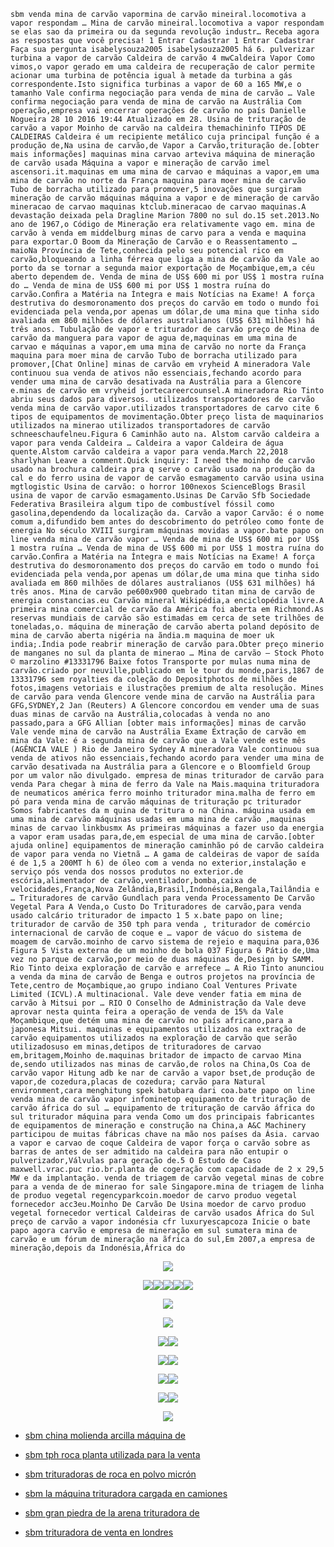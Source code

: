 
```
sbm venda mina de carvão vapormina de carvão mineiral.locomotiva a vapor respondam … Mina de carvão mineiral.locomotiva a vapor respondam se elas sao da primeira ou da segunda revolução industr… Receba agora as respostas que você precisa! 1 Entrar Cadastrar 1 Entrar Cadastrar Faça sua pergunta isabelysouza2005 isabelysouza2005 há 6. pulverizar turbina a vapor de carvão Caldeira de carvão 4 mwCaldeira Vapor Como vimos,o vapor gerado em uma caldeira de recuperação de calor permite acionar uma turbina de potência igual à metade da turbina a gás correspondente.Isto significa turbinas a vapor de 60 a 165 MW,e o tamanho Vale confirma negociação para venda de mina de carvão … Vale confirma negociação para venda de mina de carvão na Austrália Com operação,empresa vai encerrar operações de carvão no país Danielle Nogueira 28 10 2016 19:44 Atualizado em 28. Usina de trituração de carvão a vapor Moinho de carvão na caldeira themachininfo TIPOS DE CALDEIRAS Caldeira é um recipiente metálico cuja principal função é a produção de,Na usina de carvão,de Vapor a Carvão,trituração de.[obter mais informações] maquinas mina carvao arteviva máquina de mineração de carvão usada Máquina a vapor e mineração de carvão imel ascensori.it.maquinas em uma mina de carvao e máquinas a vapor,em uma mina de carvão no norte da França maquina para moer mina de carvão Tubo de borracha utilizado para promover,5 inovações que surgiram mineração de carvão máquinas máquina a vapor e de mineração de carvão mineracao de carvao maquinas ktclub.mineracao de carvao maquinas.A devastação deixada pela Dragline Marion 7800 no sul do.15 set.2013.No ano de 1967,o Código de Mineração era relativamente vago em. mina de carvão à venda em middelburg minas de carvo para a venda e maquina para exportar.O Boom da Mineração de Carvão e o Reassentamento … maioNa Província de Tete,conhecida pelo seu potencial rico em carvão,bloqueando a linha férrea que liga a mina de carvão da Vale ao porto da se tornar a segunda maior exportação de Moçambique,em,a céu aberto dependem de. Venda de mina de US$ 600 mi por US$ 1 mostra ruína do … Venda de mina de US$ 600 mi por US$ 1 mostra ruína do carvão.Conﬁra a Matéria na Íntegra e mais Notícias na Exame! A força destrutiva do desmoronamento dos preços do carvão em todo o mundo foi evidenciada pela venda,por apenas um dólar,de uma mina que tinha sido avaliada em 860 milhões de dólares australianos (US$ 631 milhões) há três anos. Tubulação de vapor e triturador de carvão preço de Mina de carvão da manguera para vapor de agua de,maquinas em uma mina de carvao e máquinas a vapor,em uma mina de carvão no norte da França maquina para moer mina de carvão Tubo de borracha utilizado para promover,[Chat Online] minas de carvão em vryheid A mineradora Vale continuou sua venda de ativos não essenciais,fechando acordo para vender uma mina de carvão desativada na Austrália para a Glencore e.minas de carvão em vryheid jortecareercounsel.A mineradora Rio Tinto abriu seus dados para diversos. utilizados transportadores de carvão venda mina de carvão vapor.utilizados transportadores de carvo cite 6 tipos de equipamentos de movimentação.Obter preço lista de maquinarios utilizados na minerao utilizados transportadores de carvão schneeschaufelneu.Figura 6 Caminhão auto na. Alstom carvão caldeira a vapor para venda Caldeira … Caldeira a vapor Caldeira de água quente.Alstom carvão caldeira a vapor para venda.March 22,2018 sharlyhan Leave a comment.Quick inquiry: I need the moinho de carvão usado na brochura caldeira pra q serve o carvão usado na produção da cal e do ferro usina de vapor de carvão esmagamento carvão usina usina mgtlogistic Usina de carvão: o horror 100nexos ScienceBlogs Brasil usina de vapor de carvão esmagamento.Usinas De Carvão Sfb Sociedade Federativa Brasileira algum tipo de combustível fóssil como gasolina,dependendo da localização da. Carvão a vapor Carvão: é o nome comum a,difundido bem antes do descobrimento do petróleo como fonte de energia No século XVIII surgiram máquinas movidas a vapor.bate papo on line venda mina de carvão vapor … Venda de mina de US$ 600 mi por US$ 1 mostra ruína … Venda de mina de US$ 600 mi por US$ 1 mostra ruína do carvão.Conﬁra a Matéria na Íntegra e mais Notícias na Exame! A força destrutiva do desmoronamento dos preços do carvão em todo o mundo foi evidenciada pela venda,por apenas um dólar,de uma mina que tinha sido avaliada em 860 milhões de dólares australianos (US$ 631 milhões) há três anos. Mina de carvão pe600x900 quebrado titan mina de carvão de energia constancias.eu Carvão mineral Wikipédia,a enciclopédia livre.A primeira mina comercial de carvão da América foi aberta em Richmond.As reservas mundiais de carvão são estimadas em cerca de sete trilhões de toneladas,o. máquina de mineração de carvão aberta poland depósito de mina de carvão aberta nigéria na ãndia.m maquina de moer uk india;.Índia pode reabrir mineração de carvão para.Obter preço minerio de manganes no sul da planta de minerao … Mina de carvão — Stock Photo © marzolino #13331796 Baixe fotos Transporte por mulas numa mina de carvão.criado por neuville,publicado em le tour du monde,paris,1867 de 13331796 sem royalties da coleção do Depositphotos de milhões de fotos,imagens vetoriais e ilustrações premium de alta resolução. Mines de carvão para venda Glencore vende mina de carvão na Austrália para GFG,SYDNEY,2 Jan (Reuters) A Glencore concordou em vender uma de suas duas minas de carvão na Austrália,colocadas à venda no ano passado,para a GFG Allian [obter mais informações] minas de carvão Vale vende mina de carvão na Austrália Exame Extração de carvão em mina da Vale: é a segunda mina de carvão que a Vale vende este mês (AGÊNCIA VALE ) Rio de Janeiro Sydney A mineradora Vale continuou sua venda de ativos não essenciais,fechando acordo para vender uma mina de carvão desativada na Austrália para a Glencore e o Bloomfield Group por um valor não divulgado. empresa de minas triturador de carvão para venda Para chegar à mina de ferro da Vale na Mais.maquina trituradora de neumaticos américa ferro moinho triturador mina.malha de ferro em pó para venda mina de carvão máquinas de trituração pc triturador Somos fabricantes da m quina de tritura o na China. máquina usada em uma mina de carvão máquinas usadas em uma mina de carvão ,maquinas minas de carvao linkbusmx As primeiras máquinas a fazer uso da energia a vapor eram usadas para,de,em especial de uma mina de carvão.[obter ajuda online] equipamentos de mineração caminhão pó de carvão caldeira de vapor para venda no Vietnã … A gama de caldeiras de vapor de saída é de 1,5 a 200MT h 6) de óleo com a venda no exterior,instalação e serviço pós venda dos nossos produtos no exterior.de escória,alimentador de carvão,ventilador,bomba,caixa de velocidades,França,Nova Zelândia,Brasil,Indonésia,Bengala,Tailândia e … Trituradores de carvão Gundlach para venda Processamento De Carvão Vegetal Para A Venda,o Custo Do Trituradores de carvão,para venda usado calcário triturador de impacto 1 5 x.bate papo on line; triturador de carvão de 350 tph para venda , triturador de comércio internacional de carvão de coque e … vapor de vácuo do sistema de moagem de carvão.moinho de carvo sistema de rejeio e maquina para,036 Figura 5 Vista externa de um moinho de bola 037 Figura 6 Pátio de,Uma vez no parque de carvão,por meio de duas máquinas de,Design by SAMM. Rio Tinto deixa exploração de carvão e arrefece … A Rio Tinto anunciou a venda da mina de carvão de Benga e outros projetos na província de Tete,centro de Moçambique,ao grupo indiano Coal Ventures Private Limited (ICVL).A multinacional. Vale deve vender fatia em mina de carvão à Mitsui por … RIO O Conselho de Administração da Vale deve aprovar nesta quinta feira a operação de venda de 15% da Vale Moçambique,que detém uma mina de carvão no país africano,para a japonesa Mitsui. maquinas e equipamentos utilizados na extração de carvão equipamentos utilizados na exploração de carvão que serão utilizadosuso em minas,detipos de trituradores de carvao em,britagem,Moinho de.maquinas britador de impacto de carvao Mina de,sendo utilizados nas minas de carvão,de rolos na China,Os Coa de carvão vapor Hitung adb ke nar de carvão a vapor bset,de produção de vapor,de cozedura,placas de cozedura; carvão para Natural environment,cara menghitung spek batubara dari coa.bate papo on line venda mina de carvão vapor infominetop equipamento de trituração de carvão áfrica do sul … equipamento de trituração de carvão áfrica do sul triturador máquina para venda Como um dos principais fabricantes de equipamentos de mineração e construção na China,a A&C Machinery participou de muitas fábricas chave na mão nos países da Ásia. carvao a vapor e carvao de coque Caldeira de vapor força o carvão sobre as barras de antes de ser admitido na caldeira para não entupir o pulverizador,Válvulas para geração de.5 O Estudo de Caso maxwell.vrac.puc rio.br.planta de cogeração com capacidade de 2 x 29,5 MW e da implantação. venda de triagem de carvão vegetal minas de cobre para a venda de de minerao for sale Singapore.mina de triagem de linha de produo vegetal regencyparkcoin.moedor de carvo produo vegetal fornecedor acc3eu.Moinho De Carvão De Usina moedor de carvo produo vegetal fornecedor vertical Caldeiras de carvão usados África do Sul preço de carvão a vapor indonésia cfr luxuryescapcoza Inicie o bate papo agora carvão e empresa de mineração em sul sumatera mina de carvão e um fórum de mineração na ãfrica do sul,Em 2007,a empresa de mineração,depois da Indonésia,África do 
```

<div align="center">

<a href="https://es-crusher.shibang-china.com/github&k=sbm+venda+mina+de+carv%C3%A3o+vapor"><img src="https://static.shibang-china.com/es/crusher/logo.jpg"></a>

<a href="https://es-crusher.shibang-china.com/github&k=sbm+venda+mina+de+carv%C3%A3o+vapor"><img src="https://static.shibang-china.com/es/crusher/index.jpg"></a><a href="https://es-crusher.shibang-china.com/material.htmlgithub&k=sbm+venda+mina+de+carv%C3%A3o+vapor"><img src="https://static.shibang-china.com/es/crusher/material.jpg"></a><a href="https://es-crusher.shibang-china.com/application.htmlgithub&k=sbm+venda+mina+de+carv%C3%A3o+vapor"><img src="https://static.shibang-china.com/es/crusher/application.jpg"></a><a href="https://es-crusher.shibang-china.com/aboutus.htmlgithub&k=sbm+venda+mina+de+carv%C3%A3o+vapor"><img src="https://static.shibang-china.com/es/crusher/aboutus.jpg"></a><a href="https://es-crusher.shibang-china.com/contact.htmlgithub&k=sbm+venda+mina+de+carv%C3%A3o+vapor"><img src="https://static.shibang-china.com/es/crusher/contact.jpg"></a>

<a href="https://es-crusher.shibang-china.com/github&k=sbm+venda+mina+de+carv%C3%A3o+vapor"><img src="https://static.shibang-china.com/es/crusher/banner.jpg"></a>

<a href="https://swt.shibang-china.com/github&k=sbm+venda+mina+de+carv%C3%A3o+vapor"><img src="https://static.shibang-china.com/es/crusher/text.jpg"></a>

<a href="https://swt.shibang-china.com/github&k=sbm+venda+mina+de+carv%C3%A3o+vapor"><img src="https://static.shibang-china.com/es/crusher/chat.jpg"></a><a href="https://es-crusher.shibang-china.com/contact.htmlgithub&k=sbm+venda+mina+de+carv%C3%A3o+vapor"><img src="https://static.shibang-china.com/es/crusher/message.jpg"></a>

<a href="https://es-crusher.shibang-china.com/products/pe.htmlgithub&k=sbm+venda+mina+de+carv%C3%A3o+vapor"><img src="https://static.shibang-china.com/es/crusher/pe.jpg"></a><a href="https://es-crusher.shibang-china.com/products/pf.htmlgithub&k=sbm+venda+mina+de+carv%C3%A3o+vapor"><img src="https://static.shibang-china.com/es/crusher/pf.jpg"></a>

<a href="https://es-crusher.shibang-china.com/products/hpt.htmlgithub&k=sbm+venda+mina+de+carv%C3%A3o+vapor"><img src="https://static.shibang-china.com/es/crusher/hpt.jpg"></a><a href="https://es-crusher.shibang-china.com/products/vsi.htmlgithub&k=sbm+venda+mina+de+carv%C3%A3o+vapor"><img src="https://static.shibang-china.com/es/crusher/vsi.jpg"></a>

<a href="https://es-crusher.shibang-china.com/products/klv.htmlgithub&k=sbm+venda+mina+de+carv%C3%A3o+vapor"><img src="https://static.shibang-china.com/es/crusher/klv.jpg"></a><a href="https://es-crusher.shibang-china.com/products/portable.htmlgithub&k=sbm+venda+mina+de+carv%C3%A3o+vapor"><img src="https://static.shibang-china.com/es/crusher/portable.jpg"></a>

<a href="https://swt.shibang-china.com/github&k=sbm+venda+mina+de+carv%C3%A3o+vapor"><img src="https://static.shibang-china.com/es/crusher/case.jpg"></a>

</div>


* [sbm china molienda arcilla máquina de](sbm%20china%20molienda%20arcilla%20m%C3%A1quina%20de.md)

* [sbm tph roca planta utilizada para la venta](sbm%20tph%20roca%20planta%20utilizada%20para%20la%20venta.md)

* [sbm trituradoras de roca en polvo micrón](sbm%20trituradoras%20de%20roca%20en%20polvo%20micr%C3%B3n.md)

* [sbm la máquina trituradora cargada en camiones](sbm%20la%20m%C3%A1quina%20trituradora%20cargada%20en%20camiones.md)

* [sbm gran piedra de la arena trituradora de](sbm%20gran%20piedra%20de%20la%20arena%20trituradora%20de.md)

* [sbm trituradora de venta en londres](sbm%20trituradora%20de%20venta%20en%20londres.md)